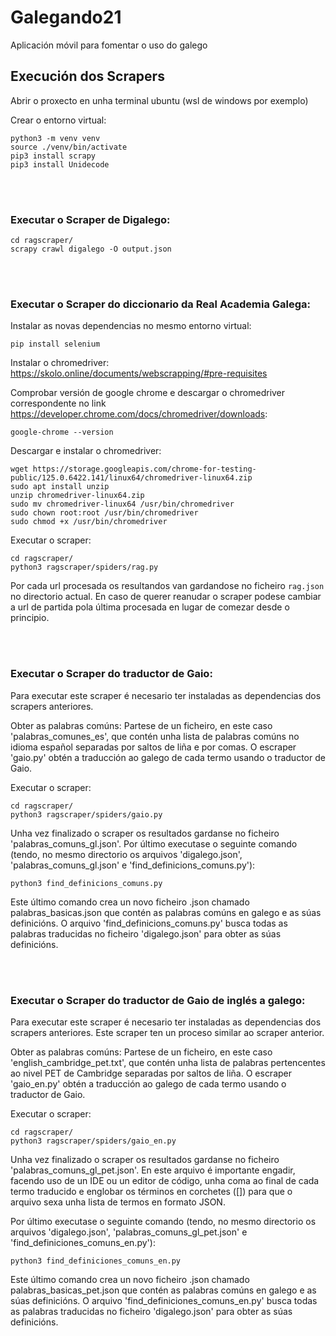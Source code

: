 # Galegando21
Aplicación móvil para fomentar o uso do galego

## Execución dos Scrapers

Abrir o proxecto en unha terminal ubuntu (wsl de windows por exemplo)

Crear o entorno virtual:
```
python3 -m venv venv
source ./venv/bin/activate
pip3 install scrapy
pip3 install Unidecode
```

<br/><br/>
### Executar o Scraper de Digalego:
```
cd ragscraper/
scrapy crawl digalego -O output.json
```

<br/><br/>
### Executar o Scraper do diccionario da Real Academia Galega:

Instalar as novas dependencias no mesmo entorno virtual:
```
pip install selenium
```

Instalar o chromedriver: https://skolo.online/documents/webscrapping/#pre-requisites

Comprobar versión de google chrome e descargar o chromedriver correspondente no link https://developer.chrome.com/docs/chromedriver/downloads:
```
google-chrome --version
```

Descargar e instalar o chromedriver:
```
wget https://storage.googleapis.com/chrome-for-testing-public/125.0.6422.141/linux64/chromedriver-linux64.zip
sudo apt install unzip
unzip chromedriver-linux64.zip
sudo mv chromedriver-linux64 /usr/bin/chromedriver
sudo chown root:root /usr/bin/chromedriver
sudo chmod +x /usr/bin/chromedriver
```

Executar o scraper:
```
cd ragscraper/
python3 ragscraper/spiders/rag.py
```

Por cada url procesada os resultandos van gardandose no ficheiro `rag.json` no directorio actual. En caso de querer reanudar
o scraper podese cambiar a url de partida pola última procesada en lugar de comezar desde o principio.

<br/><br/>
### Executar o Scraper do traductor de Gaio:

Para executar este scraper é necesario ter instaladas as dependencias dos scrapers anteriores.

Obter as palabras comúns:
Partese de un ficheiro, en este caso 'palabras_comunes_es', que contén unha lista de palabras comúns
no idioma español separadas por saltos de liña e por comas. O escraper 'gaio.py' obtén a traducción ao galego
de cada termo usando o traductor de Gaio.

Executar o scraper:
```
cd ragscraper/
python3 ragscraper/spiders/gaio.py
```

Unha vez finalizado o scraper os resultados gardanse no ficheiro 'palabras_comuns_gl.json'.
Por último executase o seguinte comando (tendo, no mesmo directorio os arquivos 'digalego.json', 'palabras_comuns_gl.json' e 'find_definicions_comuns.py'):
```
python3 find_definicions_comuns.py
```
Este último comando crea un novo ficheiro .json chamado palabras_basicas.json que contén as palabras comúns en galego e as súas definicións.
O arquivo 'find_definicions_comuns.py' busca todas as palabras traducidas no ficheiro 'digalego.json' para obter as súas definicións.

<br/><br/>
### Executar o Scraper do traductor de Gaio de inglés a galego:

Para executar este scraper é necesario ter instaladas as dependencias dos scrapers anteriores. Este scraper ten un proceso similar ao scraper anterior.

Obter as palabras comúns:
Partese de un ficheiro, en este caso 'english_cambridge_pet.txt', que contén unha lista de palabras pertencentes ao nivel PET
de Cambridge separadas por saltos de liña. O escraper 'gaio_en.py' obtén a traducción ao galego de cada termo usando o traductor de Gaio.

Executar o scraper:
```
cd ragscraper/
python3 ragscraper/spiders/gaio_en.py
```

Unha vez finalizado o scraper os resultados gardanse no ficheiro 'palabras_comuns_gl_pet.json'. En este arquivo é importante engadir, facendo uso de un IDE ou un
editor de código, unha coma ao final de cada termo traducido e englobar os términos en corchetes ([]) para que o arquivo sexa unha lista de termos en formato JSON.

Por último executase o seguinte comando (tendo, no mesmo directorio os arquivos 'digalego.json', 'palabras_comuns_gl_pet.json' e 'find_definiciones_comuns_en.py'):
```
python3 find_definiciones_comuns_en.py
```
Este último comando crea un novo ficheiro .json chamado palabras_basicas_pet.json que contén as palabras comúns en galego e as súas definicións.
O arquivo 'find_definiciones_comuns_en.py' busca todas as palabras traducidas no ficheiro 'digalego.json' para obter as súas definicións.